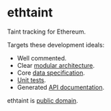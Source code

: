 # ethtaint

Taint tracking for Ethereum.

Targets these development ideals:

* Well commented.
* Clear [modular architecture](https://github.com/jestcrows/ethtaint/wiki/Architecture).
* Core [data specification](https://github.com/jestcrows/ethtaint/wiki/Data-Specification).
* [Unit tests](https://github.com/jestcrows/ethtaint/tree/master/test).
* Generated [API documentation](https://jestcrows.github.io/ethtaint/).

ethtaint is [public domain](https://choosealicense.com/licenses/unlicense/).